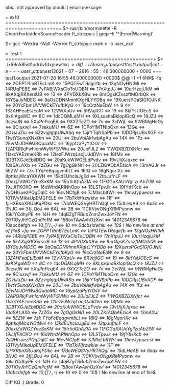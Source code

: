 obs.: not approved by mouli :(
email message:

= ex10 =========================================================================
$> /usr/bin/norminette -R CheckForbiddenSourceHeader ft_strlcpy.c | grep -E '^(Error|Warning)'

$> gcc -Wextra -Wall -Werror ft_strlcpy.c main.c -o user_exe 

= Test 1 ===================================================
$> ./x59o585dl1pdrbvfdxpmw1xq
$> diff -U 3 user_output_test1 test1.output | cat -e
--- user_output_test1	2021-07-26 16:55:46.000000000 +0000$
+++ test1.output	2021-07-26 16:55:46.000000000 +0000$
@@ -1 +1 @@$
-fq <=> 2OPPTRmBTEcLmK <=> 15PQTEwTRagirfb <=> 13gNOyHNtMi <=> 14RUqPEBE <=> 7yPABjWXsCloToUQBN <=> 17nXtpJJ <=> 10urHzqjUkM <=> 9kAXqjXKXersUB <=> 13 <=> 4PVDXkXBw <=> 8nrQgsKZvszftMGrbQk <=> 18YSaJyNDEC <=> 9aOsCDNMmnKXgHLYYDBq <=> 19XuersPGaSIGfOJNK <=> 20YcFbmUVVWCkEYufbKyG <=> 19cCrzNaEbW <=> 9 <=> 13ZAHFeaEtJEoM <=> 12VWXpUv <=> 6RVajIGC <=> 19 <=> 8ktYsUOEcS <=> 9xKlAgaWD <=> 8C <=> 1dcDQMLqMH <=> 9XLsxahaBkloplGcQ <=> 18JZJ <=> 3czwJN <=> 5XuPnPcqEA <=> 9XXZTcZO <=> 7v <=> 3cIWjL <=> 9WBMgHeGy <=> 8Ciuxwjl <=> 7sekuMU <=> 6Z <=> 1CPoYIMTNIoOxn <=> 13Ge <=> 2GziJuZiu <=> 8ZzviglgtpUlwASq <=> 15jrYTqNSpPb <=> 10DDRjsUBvXGF <=> 11wtYSunqXNxOm <=> 20Ui <=> 2buVbiAkfwbAgAu <=> 14X <=> 1Fz <=> 2EwMiJDHWJBQuaaMC <=> 16yptzaPyYtOsV <=> 12APQRkjFwhIcmWyWFSVWu <=> 20JoFJLZ <=> 11WQXBZDXNfcr <=> 11sxcYAEzmeKRb <=> 12IezFJWzqLaojUJdDVn <=> 18fMv <=> 3DBTXGJeEbjiDDG <=> 20aKukWWGELdPvdv <=> 19vUijXJqxxe <=> 10aSALAXb <=> 7zZGu <=> 7gOgGkNrl <=> 20LZKrAQbAEzicA <=> 13mAGJr <=> 5EZW <=> 7zk
TYqFeBqagvmbLt <=> 16IQ <=> 16gNqorIXc <=> 8pttkajWcaYiOtWH <=> 15kdEUhclaJgEd <=> 12tpJufnLF <=> 20exjZdWGZYneSxKM <=> 15trtidQhAZIA <=> 11FOGaXAUoYgIlzuAbZtW <=> 19JJfFKOXO <=> 16dWtrdARINhOpo <=> 13LSTpvJk <=> 19fYtHKcb <=> 7yQHIsuezPQgDqlC <=> 16cvNCfgB <=> 7JMIxLbIfWrl <=> 11mvJypuecsr <=> 10TlVyMlkaUpEMGFELE <=> 17bTkWfrzwkIw <=> 11F <=> 1jIHXRbnXRUaKqPDkc <=> 17doWEQSVyHRThQgl <=> 15dLHqAB <=> 6xax <=> 3NJC <=> 3fjLQoJ <=> 6AL <=> 2B <=> 11CKVjwONgXRMPyonw <=> 16krYCdhyPE <=> 14H <=> 14qBZgTRBubZnmZwxJoYFN <=> 20TiOyJhYCzQmPcfM <=> 15BovTAwAvhOzXwl <=> 14012345678 <=> 10abcdefgh <=> 10;[]'/.,_-) <=> 10 <=> 0dcbsidwhiu <=> 10$
\ No newline at end of file$
+fq <=> 2OPPTRmBTEcLmK <=> 15PQTEwTRagirfb <=> 13gNOyHNtMi <=> 14RUqPEBE <=> 7yPABjWXsCloToUQBN <=> 17nXtpJJ <=> 10urHzqjUkM <=> 9kAXqjXKXersUB <=> 13 <=> 4PVDXkXBw <=> 8nrQgsKZvszftMGrbQk <=> 18YSaJyNDEC <=> 9aOsCDNMmnKXgHLYYDBq <=> 19XuersPGaSIGfOJNK <=> 20YcFbmUVVWCkEYufbKyG <=> 19cCrzNaEbW <=> 9 <=> 13ZAHFeaEtJEoM <=> 12VWXpUv <=> 6RVajIGC <=> 19 <=> 8ktYsUOEcS <=> 9xKlAgaWD <=> 8C <=> 1dcDQMLqMH <=> 9XLsxahaBkloplGcQ <=> 18JZJ <=> 3czwJN <=> 5XuPnPcqEA <=> 9XXZTcZO <=> 7v <=> 3cIWjL <=> 9WBMgHeGy <=> 8Ciuxwjl <=> 7sekuMU <=> 6Z <=> 1CPoYIMTNIoOxn <=> 13Ge <=> 2GziJuZiu <=> 8ZzviglgtpUlwASq <=> 15jrYTqNSpPb <=> 10DDRjsUBvXGF <=> 11wtYSunqXNxOm <=> 20Ui <=> 2buVbiAkfwbAgAu <=> 14X <=> 1Fz <=> 2EwMiJDHWJBQuaaMC <=> 16yptzaPyYtOsV <=> 12APQRkjFwhIcmWyWFSVWu <=> 20JoFJLZ <=> 11WQXBZDXNfcr <=> 11sxcYAEzmeKRb <=> 12IezFJWzqLaojUJdDVn <=> 18fMv <=> 3DBTXGJeEbjiDDG <=> 20aKukWWGELdPvdv <=> 19vUijXJqxxe <=> 10aSALAXb <=> 7zZGu <=> 7gOgGkNrl <=> 20LZKrAQbAEzicA <=> 13mAGJr <=> 5EZW <=> 7zk
TYqFeBqagvmbLt <=> 16IQ <=> 16gNqorIXc <=> 8pttkajWcaYiOtWH <=> 15kdEUhclaJgEd <=> 12tpJufnLF <=> 20exjZdWGZYneSxKM <=> 15trtidQhAZIA <=> 11FOGaXAUoYgIlzuAbZtW <=> 19JJfFKOXO <=> 16dWtrdARINhOpo <=> 13LSTpvJk <=> 19fYtHKcb <=> 7yQHIsuezPQgDqlC <=> 16cvNCfgB <=> 7JMIxLbIfWrl <=> 11mvJypuecsr <=> 10TlVyMlkaUpEMGFELE <=> 17bTkWfrzwkIw <=> 11F <=> 1jIHXRbnXRUaKqPDkc <=> 17doWEQSVyHRThQgl <=> 15dLHqAB <=> 6xax <=> 3NJC <=> 3fjLQoJ <=> 6AL <=> 2B <=> 11CKVjwONgXRMPyonw <=> 16krYCdhyPE <=> 14H <=> 14qBZgTRBubZnmZwxJoYFN <=> 20TiOyJhYCzQmPcfM <=> 15BovTAwAvhOzXwl <=> 14012345678 <=> 10abcdefgh <=> 10;[]'/.,_-) <=> 10 <=> 0 <=> 10$
\ No newline at end of file$

Diff KO :(
Grade: 0

